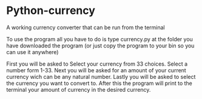 # Python-currency
A working currency converter that can be run from the terminal

To use the program all you have to do is type currency.py at the folder you have downloaded the program (or just copy the program to your bin so you can use it anywhere) 

First you will be asked to Select your currency from 33 choices.  Select a number form 1-33. Next you will be asked for an amount of your current currency wich can be any natural number. Lastly you will be asked to select the currency you want to convert to. After this the program will print to the terminal your amount of currency in the desired currency.
